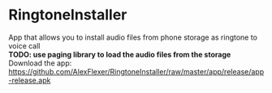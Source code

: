 # RingtoneInstaller
App that allows you to install audio files from phone storage as ringtone to voice call<br>
<b>TODO: use paging library to load the audio files from the storage</b><br>
Download the app: https://github.com/AlexFlexer/RingtoneInstaller/raw/master/app/release/app-release.apk
